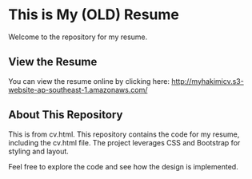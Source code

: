 # This is My (OLD) Resume

Welcome to the repository for my resume.

## View the Resume

You can view the resume online by clicking here: http://myhakimicv.s3-website-ap-southeast-1.amazonaws.com/

## About This Repository

This is from cv.html.
This repository contains the code for my resume, including the cv.html file. The project leverages CSS and Bootstrap for styling and layout.

Feel free to explore the code and see how the design is implemented.
